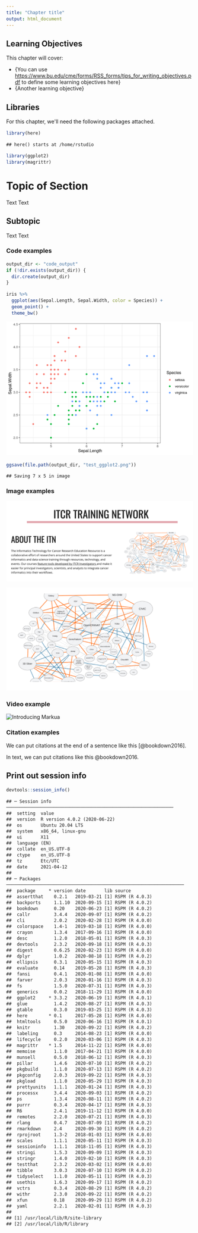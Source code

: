 ```yaml
---
title: "Chapter title"
output: html_document
---
```


## Learning Objectives

This chapter will cover:  

- {You can use https://www.bu.edu/cme/forms/RSS_forms/tips_for_writing_objectives.pdf to define some learning objectives here}
- {Another learning objective}

## Libraries

For this chapter, we'll need the following packages attached. 


```r
library(here)
```

```
## here() starts at /home/rstudio
```

```r
library(ggplot2)
library(magrittr)
```

# Topic of Section

Text Text

## Subtopic

Text Text 

### Code examples


```r
output_dir <- "code_output"
if (!dir.exists(output_dir)) {
  dir.create(output_dir)
}
```


```r
iris %>%
  ggplot(aes(Sepal.Length, Sepal.Width, color = Species)) +
  geom_point() +
  theme_bw()
```

<img src="02-chapter_of_course_files/figure-html/unnamed-chunk-3-1.png" width="672" />


```r
ggsave(file.path(output_dir, "test_ggplot2.png"))
```

```
## Saving 7 x 5 in image
```

### Image examples

![](resources/images/itcr_training_network.png)

![](resources/images/tools.png)

### Video example

![Introducing Markua](https://www.youtube.com/watch?t=105&v=VOCYL-FNbr0)

### Citation examples

We can put citations at the end of a sentence like this [@bookdown2016]. 

In text, we can put citations like this @bookdown2016. 

## Print out session info


```r
devtools::session_info()
```

```
## ─ Session info ───────────────────────────────────────────────────────────────
##  setting  value                       
##  version  R version 4.0.2 (2020-06-22)
##  os       Ubuntu 20.04 LTS            
##  system   x86_64, linux-gnu           
##  ui       X11                         
##  language (EN)                        
##  collate  en_US.UTF-8                 
##  ctype    en_US.UTF-8                 
##  tz       Etc/UTC                     
##  date     2021-04-12                  
## 
## ─ Packages ───────────────────────────────────────────────────────────────────
##  package     * version date       lib source        
##  assertthat    0.2.1   2019-03-21 [1] RSPM (R 4.0.3)
##  backports     1.1.10  2020-09-15 [1] RSPM (R 4.0.2)
##  bookdown      0.20    2020-06-23 [1] RSPM (R 4.0.2)
##  callr         3.4.4   2020-09-07 [1] RSPM (R 4.0.2)
##  cli           2.0.2   2020-02-28 [1] RSPM (R 4.0.0)
##  colorspace    1.4-1   2019-03-18 [1] RSPM (R 4.0.0)
##  crayon        1.3.4   2017-09-16 [1] RSPM (R 4.0.0)
##  desc          1.2.0   2018-05-01 [1] RSPM (R 4.0.3)
##  devtools      2.3.2   2020-09-18 [1] RSPM (R 4.0.3)
##  digest        0.6.25  2020-02-23 [1] RSPM (R 4.0.0)
##  dplyr         1.0.2   2020-08-18 [1] RSPM (R 4.0.2)
##  ellipsis      0.3.1   2020-05-15 [1] RSPM (R 4.0.3)
##  evaluate      0.14    2019-05-28 [1] RSPM (R 4.0.3)
##  fansi         0.4.1   2020-01-08 [1] RSPM (R 4.0.0)
##  farver        2.0.3   2020-01-16 [1] RSPM (R 4.0.3)
##  fs            1.5.0   2020-07-31 [1] RSPM (R 4.0.3)
##  generics      0.0.2   2018-11-29 [1] RSPM (R 4.0.0)
##  ggplot2     * 3.3.2   2020-06-19 [1] RSPM (R 4.0.1)
##  glue          1.4.2   2020-08-27 [1] RSPM (R 4.0.3)
##  gtable        0.3.0   2019-03-25 [1] RSPM (R 4.0.3)
##  here        * 0.1     2017-05-28 [1] RSPM (R 4.0.0)
##  htmltools     0.5.0   2020-06-16 [1] RSPM (R 4.0.1)
##  knitr         1.30    2020-09-22 [1] RSPM (R 4.0.2)
##  labeling      0.3     2014-08-23 [1] RSPM (R 4.0.0)
##  lifecycle     0.2.0   2020-03-06 [1] RSPM (R 4.0.3)
##  magrittr    * 1.5     2014-11-22 [1] RSPM (R 4.0.0)
##  memoise       1.1.0   2017-04-21 [1] RSPM (R 4.0.0)
##  munsell       0.5.0   2018-06-12 [1] RSPM (R 4.0.3)
##  pillar        1.4.6   2020-07-10 [1] RSPM (R 4.0.2)
##  pkgbuild      1.1.0   2020-07-13 [1] RSPM (R 4.0.2)
##  pkgconfig     2.0.3   2019-09-22 [1] RSPM (R 4.0.3)
##  pkgload       1.1.0   2020-05-29 [1] RSPM (R 4.0.3)
##  prettyunits   1.1.1   2020-01-24 [1] RSPM (R 4.0.3)
##  processx      3.4.4   2020-09-03 [1] RSPM (R 4.0.2)
##  ps            1.3.4   2020-08-11 [1] RSPM (R 4.0.2)
##  purrr         0.3.4   2020-04-17 [1] RSPM (R 4.0.3)
##  R6            2.4.1   2019-11-12 [1] RSPM (R 4.0.0)
##  remotes       2.2.0   2020-07-21 [1] RSPM (R 4.0.3)
##  rlang         0.4.7   2020-07-09 [1] RSPM (R 4.0.2)
##  rmarkdown     2.4     2020-09-30 [1] RSPM (R 4.0.2)
##  rprojroot     1.3-2   2018-01-03 [1] RSPM (R 4.0.0)
##  scales        1.1.1   2020-05-11 [1] RSPM (R 4.0.3)
##  sessioninfo   1.1.1   2018-11-05 [1] RSPM (R 4.0.3)
##  stringi       1.5.3   2020-09-09 [1] RSPM (R 4.0.3)
##  stringr       1.4.0   2019-02-10 [1] RSPM (R 4.0.3)
##  testthat      2.3.2   2020-03-02 [1] RSPM (R 4.0.0)
##  tibble        3.0.3   2020-07-10 [1] RSPM (R 4.0.2)
##  tidyselect    1.1.0   2020-05-11 [1] RSPM (R 4.0.3)
##  usethis       1.6.3   2020-09-17 [1] RSPM (R 4.0.2)
##  vctrs         0.3.4   2020-08-29 [1] RSPM (R 4.0.2)
##  withr         2.3.0   2020-09-22 [1] RSPM (R 4.0.2)
##  xfun          0.18    2020-09-29 [1] RSPM (R 4.0.2)
##  yaml          2.2.1   2020-02-01 [1] RSPM (R 4.0.3)
## 
## [1] /usr/local/lib/R/site-library
## [2] /usr/local/lib/R/library
```

